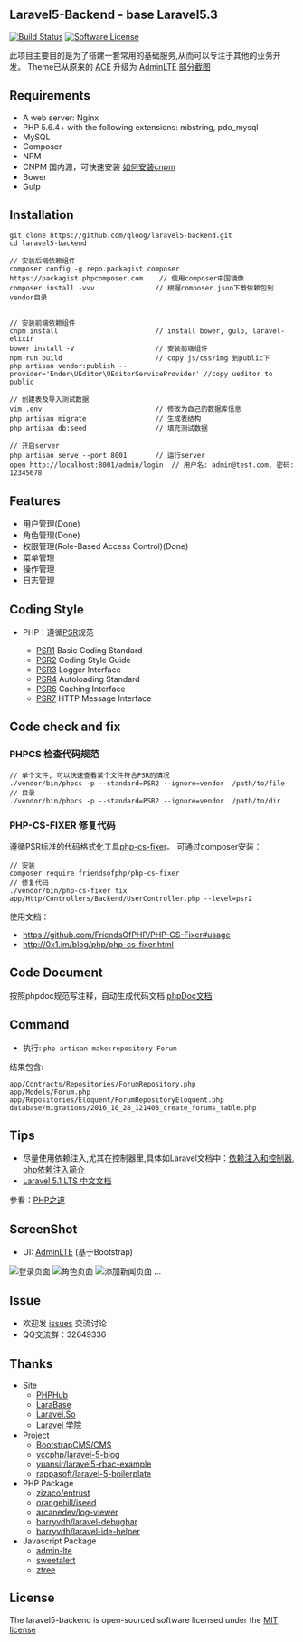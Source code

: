 ## Laravel5-Backend - base Laravel5.3

[![Build Status](https://travis-ci.org/qloog/laravel5-backend.svg?branch=master)](https://travis-ci.org/qloog/laravel5-backend)
[![Software License](https://img.shields.io/badge/license-MIT-brightgreen.svg)](LICENSE)

此项目主要目的是为了搭建一套常用的基础服务,从而可以专注于其他的业务开发。
Theme已从原来的 [ACE](http://responsiweb.com/themes/preview/ace/1.3.3/) 升级为 [AdminLTE](https://almsaeedstudio.com/themes/AdminLTE/index2.html)
[部分截图](#ScreenShot)

## Requirements

 - A web server: Nginx
 - PHP 5.6.4+ with the following extensions: mbstring, pdo_mysql
 - MySQL
 - Composer
 - NPM
 - CNPM 国内源，可快速安装     [如何安装cnpm](https://npm.taobao.org/)
 - Bower
 - Gulp

## Installation

```shell
git clone https://github.com/qloog/laravel5-backend.git
cd laravel5-backend

// 安装后端依赖组件
composer config -g repo.packagist composer https://packagist.phpcomposer.com    // 使用composer中国镜像
composer install -vvv               // 根据composer.json下载依赖包到vendor目录


// 安装前端依赖组件
cnpm install                        // install bower, gulp, laravel-elixir
bower install -V                    // 安装前端组件
npm run build                       // copy js/css/img 到public下
php artisan vendor:publish --provider='Ender\UEditor\UEditorServiceProvider' //copy ueditor to public

// 创建表及导入测试数据
vim .env                            // 修改为自己的数据库信息
php artisan migrate                 // 生成表结构
php artisan db:seed                 // 填充测试数据

// 开启server
php artisan serve --port 8001       // 运行server
open http://localhost:8001/admin/login  // 用户名: admin@test.com, 密码: 12345678
```


## Features

 - 用户管理(Done)
 - 角色管理(Done)
 - 权限管理(Role-Based Access Control)(Done)
 - 菜单管理
 - 操作管理
 - 日志管理

## Coding Style

 * PHP：遵循[PSR](http://www.php-fig.org/psr/)规范

   - [PSR1](http://www.php-fig.org/psr/psr-1/) Basic Coding Standard
   - [PSR2](http://www.php-fig.org/psr/psr-2/) Coding Style Guide
   - [PSR3](http://www.php-fig.org/psr/psr-3/) Logger Interface
   - [PSR4](http://www.php-fig.org/psr/psr-4/) Autoloading Standard
   - [PSR6](http://www.php-fig.org/psr/psr-6/) Caching Interface
   - [PSR7](http://www.php-fig.org/psr/psr-7/) HTTP Message Interface

## Code check and fix

### PHPCS 检查代码规范

```shell
// 单个文件, 可以快速查看某个文件符合PSR的情况
./vendor/bin/phpcs -p --standard=PSR2 --ignore=vendor  /path/to/file
// 目录
./vendor/bin/phpcs -p --standard=PSR2 --ignore=vendor  /path/to/dir
```

### PHP-CS-FIXER 修复代码

遵循PSR标准的代码格式化工具[php-cs-fixer](http://cs.sensiolabs.org/)。
可通过composer安装：  

```shell
// 安装
composer require friendsofphp/php-cs-fixer
// 修复代码
./vendor/bin/php-cs-fixer fix app/Http/Controllers/Backend/UserController.php --level=psr2
```
使用文档：
 - https://github.com/FriendsOfPHP/PHP-CS-Fixer#usage
 - http://0x1.im/blog/php/php-cs-fixer.html

## Code Document

   按照phpdoc规范写注释，自动生成代码文档 [phpDoc文档](https://www.phpdoc.org/docs/latest/getting-started/your-first-set-of-documentation.html)

## Command

* 执行:  `php artisan make:repository Forum`

结果包含:
```
app/Contracts/Repositories/ForumRepository.php
app/Models/Forum.php
app/Repositories/Eloquent/ForumRepositoryEloquent.php
database/migrations/2016_10_28_121408_create_forums_table.php
```

## Tips

   - 尽量使用依赖注入,尤其在控制器里,具体如Laravel文档中：[依赖注入和控制器](http://laravel-china.org/docs/5.1/controllers), [php依赖注入简介](http://www.dahouduan.com/2015/05/26/php-dependency-injection/)
   - [Laravel 5.1 LTS 中文文档](http://laravel-china.org/docs/5.1/)

参看：[PHP之道](http://laravel-china.github.io/php-the-right-way/)

## ScreenShot

* UI: [AdminLTE](https://almsaeedstudio.com/themes/AdminLTE) (基于Bootstrap)

![登录页面](http://lnmp100.com/static/uploads/2016/10/screenshot-login.jpg)
![角色页面](http://lnmp100.com/static/uploads/2016/10/screenshot-role.jpg)
![添加新闻页面](http://lnmp100.com/static/uploads/2016/10/screenshot-newadd.jpg)
...

## Issue

 - 欢迎发 [issues](https://github.com/qloog/laravel5-backend/issues) 交流讨论
 - QQ交流群：32649336
 
 ## Thanks
 
 - Site
 	- [PHPHub](https://phphub.org/)
 	- [LaraBase](http://laravelbase.com/)
 	- [Laravel.So](http://laravel.so/)
 	- [Laravel 学院](http://laravelacademy.org/)
 - Project
 	- [BootstrapCMS/CMS](https://github.com/BootstrapCMS/CMS)
 	- [yccphp/laravel-5-blog](https://github.com/yccphp/laravel-5-blog)
 	- [yuansir/laravel5-rbac-example](https://github.com/yuansir/laravel5-rbac-example)
 	- [rappasoft/laravel-5-boilerplate](https://github.com/rappasoft/laravel-5-boilerplate)
 - PHP Package
 	- [zizaco/entrust](https://github.com/Zizaco/entrust)
 	- [orangehill/iseed](https://github.com/orangehill/iseed)
 	- [arcanedev/log-viewer](https://packagist.org/packages/arcanedev/log-viewer)
 	- [barryvdh/laravel-debugbar](https://github.com/barryvdh/laravel-debugbar)
 	- [barryvdh/laravel-ide-helper](https://github.com/barryvdh/laravel-ide-helper)
 - Javascript Package
  	- [admin-lte](http://github.com/almasaeed2010/AdminLTE)
 	- [sweetalert](https://github.com/t4t5/sweetalert)
 	- [ztree](https://github.com/uibox/ztree)

## License

The laravel5-backend is open-sourced software licensed under the [MIT license](http://opensource.org/licenses/MIT)
